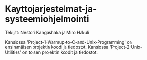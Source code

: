 # Kayttojarjestelmat-ja-systeemiohjelmointi
Tekijät: Nestori Kangashaka ja Miro Hakuli

Kansiossa 'Project-1-Warmup-to-C-and-Unix-Programming' on ensimmäisen projektin koodi ja tiedostot.
Kansiossa 'Project-2-Unix-Utilities' on toisen projektin koodit ja tiedostot.

